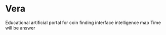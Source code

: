 # Vera
Educational artificial portal for coin finding interface intelligence map
Time will be answer
